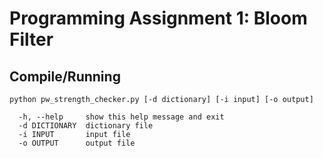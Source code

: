 # Programming Assignment 1: Bloom Filter

## Compile/Running
```
python pw_strength_checker.py [-d dictionary] [-i input] [-o output]
```
```
  -h, --help     show this help message and exit
  -d DICTIONARY  dictionary file
  -i INPUT       input file
  -o OUTPUT      output file
```
